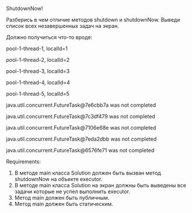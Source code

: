 ShutdownNow!

Разберись в чем отличие методов shutdown и shutdownNow. Выведи список всех незавершенных задач на экран.

Должно получиться что-то вроде:

pool-1-thread-1, localId=1

pool-1-thread-2, localId=2

pool-1-thread-3, localId=3

pool-1-thread-4, localId=4

pool-1-thread-5, localId=5

java.util.concurrent.FutureTask@7e6cbb7a was not completed

java.util.concurrent.FutureTask@7c3df479 was not completed

java.util.concurrent.FutureTask@7106e68e was not completed

java.util.concurrent.FutureTask@7eda2dbb was not completed

java.util.concurrent.FutureTask@6576fe71 was not completed


Requirements:
1. В методе main класса Solution должен быть вызван метод shutdownNow на объекте executor.
2. В методе main класса Solution на экран должны быть выведены все задачи которые не успел выполнить executor.
3. Метод main должен быть публичным.
4. Метод main должен быть статическим.
